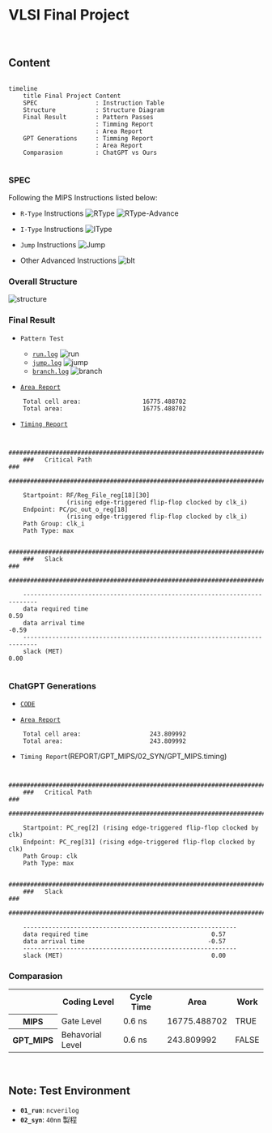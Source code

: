 # VLSI Final Project

</br>

## Content

```mermaid

timeline
    title Final Project Content
    SPEC                : Instruction Table
    Structure           : Structure Diagram
    Final Result        : Pattern Passes
                        : Timming Report
                        : Area Report
    GPT Generations     : Timming Report
                        : Area Report
    Comparasion         : ChatGPT vs Ours


```

### **SPEC**

Following the MIPS Instructions listed below: 
- `R-Type` Instructions
![RType](SPEC/Instruction/RType.png)
![RType-Advance](SPEC/Instruction/RType-Advance.png)

- `I-Type` Instructions
![IType](SPEC/Instruction/IType.png)

- `Jump` Instructions
![Jump](SPEC/Instruction/Jump.png)

- Other Advanced Instructions
![blt](SPEC/Instruction/others.png)


### **Overall Structure**

![structure](SPEC/Structure/Structure.png)


### **Final Result**

- `Pattern Test`
    - [`run.log`](REPORT/MIPS/01_RTL/run.log)
    ![run](REPORT/MIPS/01_RTL/run.png)
    - [`jump.log`](REPORT/MIPS/01_RTL/jump.log)
    ![jump](REPORT/MIPS/01_RTL/jump.png)
    - [`branch.log`](REPORT/MIPS/01_RTL/branch.log)
    ![branch](REPORT/MIPS/01_RTL/branch.png)


- [`Area Report`](REPORT/MIPS/02_SYN/MIPS.area)

```shell!
    Total cell area:                 16775.488702
    Total area:                      16775.488702
```

- [`Timing Report`](REPORT/MIPS/02_SYN/MIPS.timing)

```shell!

    ##########################################################################
    ###   Critical Path                                                    ###
    ##########################################################################
    
    Startpoint: RF/Reg_File_reg[18][30] 
                (rising edge-triggered flip-flop clocked by clk_i)
    Endpoint: PC/pc_out_o_reg[18]
                (rising edge-triggered flip-flop clocked by clk_i)
    Path Group: clk_i
    Path Type: max

    ##########################################################################
    ###   Slack                                                            ###
    ##########################################################################
    
    --------------------------------------------------------------------------
    data required time                                                 0.59
    data arrival time                                                 -0.59
    --------------------------------------------------------------------------
    slack (MET)                                                        0.00
    
```

### **ChatGPT Generations**
- [`CODE`](GPT_MIPS)


- [`Area Report`](REPORT/GPT_MIPS/02_SYN/GPT_MIPS.area)

```shell!
    Total cell area:                   243.809992
    Total area:                        243.809992
```

- `Timing Report`(REPORT/GPT_MIPS/02_SYN/GPT_MIPS.timing)

```shell!

    ##########################################################################
    ###   Critical Path                                                    ###
    ##########################################################################
    
    Startpoint: PC_reg[2] (rising edge-triggered flip-flop clocked by clk)
    Endpoint: PC_reg[31] (rising edge-triggered flip-flop clocked by clk)
    Path Group: clk
    Path Type: max

    ##########################################################################
    ###   Slack                                                            ###
    ##########################################################################
    
    -----------------------------------------------------------
    data required time                                  0.57
    data arrival time                                  -0.57
    -----------------------------------------------------------
    slack (MET)                                         0.00  

```



### **Comparasion**

<table>
    <tr>
        <th>                    </th>
        <th> Coding Level       </th>
        <th> Cycle Time         </th>
        <th> Area               </th>
        <th> Work               </th>
    </tr>
    <tr>
        <th> MIPS               </th>
        <td> Gate Level         </td>
        <td> 0.6 ns             </td>
        <td> 16775.488702       </td>
        <td> TRUE               </td>
    </tr>
    <tr>
        <th> GPT_MIPS           </th>
        <td> Behavorial Level   </td>
        <td> 0.6 ns             </td>
        <td> 243.809992         </td>
        <td> FALSE              </td>
    </tr>
</table>


</br>


## Note: Test Environment

- **`01_run`**: ```ncverilog```
- **`02_syn`**: ```40nm``` 製程









